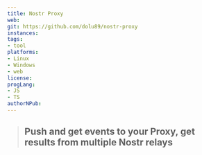 ```yaml
---
title: Nostr Proxy
web: 
git: https://github.com/dolu89/nostr-proxy
instances:
tags:
- tool
platforms:
- Linux
- Windows
- web
license: 
progLang:
- JS
- TS
authorNPub:  
---
```


> ## Push and get events to your Proxy, get results from multiple Nostr relays


